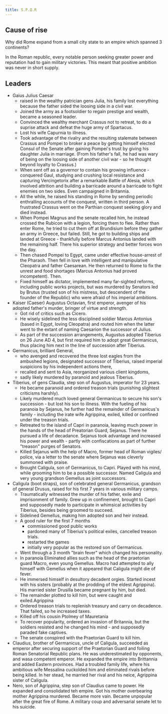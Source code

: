 ```yaml
---
title: S.P.Q.R
---
```


## Cause of rise
Why did Rome expand from a small city state to an empire which spanned 3 continents?

In the Roman republic, every notable person seeking greater power and reputation had to gain military victories. This meant that positive ambition was never in short supply.

## Leaders
- Gaius Julius Caesar
  - raised in the wealthy patrician gens Julia, his family lost everything because the father sided the loosing side in a civil war.
  - Joined the army as a footsoldier to regain prestige and wealth, became a seasoned leader.
  - Convinced the wealthy merchant Crassus not to retreat, to do a suprise attack and defeat the huge army of Spartacus.
  - Lost his wife Capurnia to illness.
  - Took advantage of the rivalry and the resulting stalemate between Crassus and Pompei to broker a peace by getting himself elected Consul of the Senate after gaining Pompei's trust by giving his daughter Julia in marriage. (From his father's fall, he had was wary of being on the loosing side of another civil war - so he thought beyond loyalty to Crassus.)
  - When sent off as a governor to contain his growing influence - conquered Gaul, studying and crushing local resistance and capturing Vercingetorix after a remarkable Battle of Alesia, which involved attrition and building a barricade around a barricade to fight enemies on two sides. Even campaigned in Britannia.
  - All the while, he raised his standing in Rome by sending periodic enthralling accounts of the conquest, written in third person. A frustrated Crassus went on the Parthian conquest seeking glory and died instead.
  - When Pompei Magnus and the senate recalled him, he instead crossed the Rubicon with a legion, forcing them to flee. Rather than enter Rome, he tried to cut them off at Brundisium before they gather an army in Greece, but failed. Still, he got to building ships and landed at Greece - thankfully before Marcus Antonius landed with the remaining half. There his superior strategy and better forces won the day. 
  - Then chased Pompei to Egypt, came under effective house-arrest of the Pharaoh. Then fell in love with intelligent and manipulative Cleopatra and father Caesarean. He then returned to Rome to fix the unrest and food shortages (Marcus Antonius had proved incompetent). Then.
  - Fixed himself as dictator, implemented many far-sighted reforms, including public works projects, but was murdered by Senators led by Brutus (trusted son of his mistress, but descendent of the founder of the Republic) who were afraid of his imperial ambitions.
- Kaiser (Caeser) Augustus Octavian, first emperor, avenger of his adopted father's murder, bringer of virtue and strength.
  - Got rid of critics such as Cicero.
  - He wisely sidelined the less disciplined soldier Marcus Antonius (based in Egypt, loving Cleopatra) and routed him when the latter went to the extant of naming Caesarion the successor of Julius.
  - As part of the succession arrangements, Augustus adopted Tiberius on 26 June AD 4, but first required him to adopt great Germanicus, thus placing him next in the line of succession after Tiberius.
- Germanicus, brilliant General,
  - who avenged and recovered the three lost eagles from the ambushed legions, designated successor of Tiberius, raised imperial suspicions by his independent actions there,
  - recalled and sent to Asia, reorganized various client kingdoms,
  - sadly likely murdered by paranoid and jealous Tiberius.
- Tiberius, of gens Claudia, step son of Augustus, imperator for 23 years.
  - He became paranoid and ordered treason trials (punishing slightest criticisms harshly).
  - Likely murdered much loved general Germanicus to secure his son's succession - but lost his son to illness. With the fueling of his paranoia by Sejanus, he further had the remainder of Germanicus's family - including the irate wife Agrippina, exiled, killed or confined under the treason trials.
  - Retreated to the island of Capri in paranoia, leaving much power in the hands of the head of Preatorian Guard, Sejanus. There he pursued a life of decadance. Sejanus took advantage and increased his power and wealth - partly with confiscations as part of further "treason" purges of Senators.
  - Killed Sejanus with the help of Macro, former head of Roman vigiles/ police, via a letter to the senate where Sejanus was cleverly summoned with praise.
  - Brought Caligula, son of Germanicus, to Capri. Played with his mind, while grooming him to be a possible successor. Named Caligula and very young grandson Gemellus as joint successors. 
- Caligula (boot straps), son of celebrated general Germanicus, grandson of general Drusus, raised for his first 7 years in various military camps.
  - Traumatically witnessed the murder of his father, exile and imprisonment of family. Grew up in confinement, brought to Capri and supposedly made to participate in whimsical activities by Tiberius, besides being groomed to succeed. 
  - Sidelined Gemellus, making him adopted son and heir instead.
  - A good ruler for the first 7 months
    - commissioned good public works
    - pardoned many of Tiberius's political exiles, cancelled treason trials.
    - restarted the games
    - initially very popular as the restored son of Germanicus.
  - Went through a 3 month "brain fever" which changed his personality.
  - In paranoia Eliminated allies such as the head of the praetorian guard Macro, even young Gemellus. Macro had attempted to ally himself with Gemellus when it appeared that Caligula might die of fever.
  - He immersed himself in desultory decadent orgies. Started incest with his sisters (probably at the prodding of the eldest Agrippina). His married sister Drusilla became pregnant by him, but died.
  - The remainder plotted to kill him, but were caught and exiled.Agrippina
  - Ordered treason trials to replenish treasury and carry on decadence. That failed, so he increased taxes.
  - Killed off his cousin Ptolmey of Mauretania
  - To recover popularity, ordered an invasion of Britannia, but the soldiers resisted and he changed his mind - and supposedly paraded fake captives.
  - The senate conspired with the Praetorian Guard to kill him.
- Claudius, brother of Germanicus, uncle of Caligula, succeeded as emperor after securing support of the Praetorian Guard and foiling Roman Senatorial Republic plans. He was underestimated by opponents, and wasa  competent emperor. He expanded the empire into Brittannia and added Eastern provinces. Had a troubled family life, where his ambitious wife Messalina cuckolded him and eliminated rivals before being killed. In her stead, he married her rival and his neice, Agrippina sister of Caligula.
- Nero, son of Agrippina, step son of Claudius came to power. He expanded and consolidated teh empire. Got his mother overbearing mother Agrippina murdered. Became more vain. Became unpopular after the great fire of Rome. A military coup and adversarial senate let to his suicide.